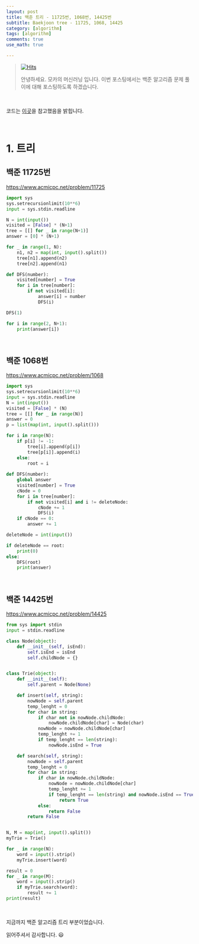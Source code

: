 ```yaml
---
layout: post
title: 백준 트리 - 11725번, 1068번, 14425번
subtitle: Baekjoon tree - 11725, 1068, 14425
category: [algorithm]
tags: [algorithm]
comments: true
use_math: true

---
```






> [![Hits](https://hits.seeyoufarm.com/api/count/incr/badge.svg?url=https%3A%2F%2Fysbsb.github.io%2Falgorithm%2F2023%2F06%2F15%2Ftree.html&count_bg=%2379C83D&title_bg=%23555555&icon=&icon_color=%23E7E7E7&title=hits&edge_flat=false)](https://hits.seeyoufarm.com)
>
> 안녕하세요. 모카의 머신러닝 입니다. 이번 포스팅에서는 백준 알고리즘 문제 풀이에 대해 포스팅하도록 하겠습니다. 

<br>

코드는 [이곳](https://github.com/doitcodingtest/python)을 참고했음을 밝힙니다.

<br>

# 1. 트리



## 백준 11725번

https://www.acmicpc.net/problem/11725

```python
import sys
sys.setrecursionlimit(10**6)
input = sys.stdin.readline

N = int(input())
visited = [False] * (N+1)
tree = [[] for _ in range(N+1)]
answer = [0] * (N+1)

for _ in range(1, N):
    n1, n2 = map(int, input().split())
    tree[n1].append(n2)
    tree[n2].append(n1)

def DFS(number):
    visited[number] = True
    for i in tree[number]:
        if not visited[i]:
            answer[i] = number
            DFS(i)

DFS(1)

for i in range(2, N+1):
    print(answer[i])
```



<br>

## 백준 1068번



https://www.acmicpc.net/problem/1068

```python
import sys
sys.setrecursionlimit(10**6)
input = sys.stdin.readline
N = int(input())
visited = [False] * (N)
tree = [[] for _ in range(N)]
answer = 0
p = list(map(int, input().split()))

for i in range(N):
    if p[i] != -1:
        tree[i].append(p[i])
        tree[p[i]].append(i)
    else:
        root = i
        
def DFS(number):
    global answer
    visited[number] = True
    cNode = 0
    for i in tree[number]:
        if not visited[i] and i != deleteNode:
            cNode += 1
            DFS(i)
    if cNode == 0:
        answer += 1

deleteNode = int(input())

if deleteNode == root:
    print(0)
else:
    DFS(root)
    print(answer)
```



<br>



## 백준 14425번



https://www.acmicpc.net/problem/14425



```python
from sys import stdin
input = stdin.readline

class Node(object):
    def __init__(self, isEnd):
        self.isEnd = isEnd
        self.childNode = {}


class Trie(object):
    def __init__(self):
        self.parent = Node(None)

    def insert(self, string):
        nowNode = self.parent
        temp_lenght = 0
        for char in string:
            if char not in nowNode.childNode:
                nowNode.childNode[char] = Node(char)
            nowNode = nowNode.childNode[char]
            temp_lenght += 1
            if temp_lenght == len(string):
                nowNode.isEnd = True

    def search(self, string):
        nowNode = self.parent
        temp_lenght = 0
        for char in string:
            if char in nowNode.childNode:
                nowNode = nowNode.childNode[char]
                temp_lenght += 1
                if temp_lenght == len(string) and nowNode.isEnd == True:
                    return True
            else:
                return False
        return False


N, M = map(int, input().split())
myTrie = Trie()

for _ in range(N):
    word = input().strip()
    myTrie.insert(word) 

result = 0
for _ in range(M):
    word = input().strip()
    if myTrie.search(word):
        result += 1
print(result)
```



<br>





지금까지 백준 알고리즘 트리 부분이었습니다.

읽어주셔서 감사합니다. 😃

